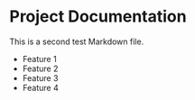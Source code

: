 # Project Documentation

This is a  second test Markdown file.
- Feature 1
- Feature 2
- Feature 3
- Feature 4